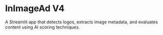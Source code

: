 # InImageAd V4

A Streamlit app that detects logos, extracts image metadata, and evaluates content using AI scoring techniques.